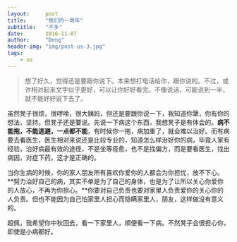 ```yaml
---
layout:     post
title:      "我们的一周年"
subtitle:   "不多"
date:       2016-11-07
author:     "Deng"
header-img: "img/post-us-3.jpg"
tags:
    - us
---
```

>想了好久，觉得还是要跟你说下。本来想打电话给你，跟你说的。不过，或许相对起来文字似乎更好，可以让你好好看完。不像说话，可能说到一半，就不能好好说下去了。

虽然凳子很烦，很啰嗦，很大姨妈，但还是要跟你说一下，我知道你犟，你有你的想法，坚持。但凳子还是要说。先说一下病这个东西，我想凳子是有体会的。**病不能拖，不能逃避，一点都不能**，有时候你一拖，病加重了，就会难以治好。而有病要去看医生，医生相对来说还是比较专业的，知道怎么样治好你的病，毕竟人家有经验，治好病最有效的途径，不是坐等痊愈，也不是找偏方，而是要看医生，找出病因，对症下药，这才是正确的。

当你生病的时候，你的家人朋友所有喜欢你爱你的人都会为你担忧，放不下心。**努力治好自己的病，其实不单是为了自己的身体，也是为了让所以关心你爱你的人放心，不再为你担心。**你要对自己负责也要对家里人负责爱你的关心你的人负责。但也不能因为自己怕家里人担心而隐瞒家里人，朋友，这样做没有意义的。

超佩，我希望你中秋回去，看一下家里人，顺便看一下病。不然凳子会很担心你，即使是小病都好。